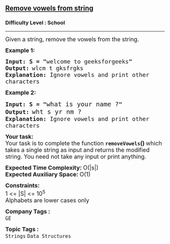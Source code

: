 <h2><a href="https://www.geeksforgeeks.org/problems/remove-vowels-from-string1446/1">Remove vowels from string</a></h2><h3>Difficulty Level : School</h3><hr><div class="problems_problem_content__Xm_eO"><p><span style="font-size: 18px;">Given a string, remove the vowels from the string.</span></p>
<p><span style="font-size: 18px;"><strong>Example 1:</strong></span></p>
<pre><span style="font-size: 18px;"><strong>Input: S = "</strong>welcome to geeksforgeeks<strong>"</strong></span>
<span style="font-size: 18px;"><strong>Output:</strong></span> <span style="font-size: 18px;">wlcm t gksfrgks
<strong>Explanation:</strong> Ignore vowels and print other
characters </span></pre>
<p><span style="font-size: 18px;"><strong>Example 2:</strong></span></p>
<pre><span style="font-size: 18px;"><strong>Input: S = "</strong></span><span style="font-size: 20px;">what is your name ?</span><span style="font-size: 18px;"><strong>"</strong></span>
<span style="font-size: 18px;"><strong>Output:</strong></span> <span style="font-size: 20px;">wht s yr nm ?</span><span style="font-size: 18px;">
<strong>Explanation:</strong> Ignore vowels and print other
characters </span></pre>
<p><span style="font-size: 18px;"><strong>Your task:</strong><br>Your task is to complete the function&nbsp;<strong><code>removeVowels</code>()&nbsp;</strong>which takes a single string as input and returns the modified string. You need not take any input or print anything.</span></p>
<p><span style="font-size: 18px;"><strong>Expected Time Complexity:&nbsp;</strong>O(|s|)<br><strong>Expected Auxiliary Space:&nbsp;</strong>O(1)</span></p>
<p><span style="font-size: 18px;"><strong>Constraints:</strong><br>1 &lt;= |S| &lt;= 10<sup>5</sup><br>Alphabets are lower cases only</span></p></div><p><span style=font-size:18px><strong>Company Tags : </strong><br><code>GE</code>&nbsp;<br><p><span style=font-size:18px><strong>Topic Tags : </strong><br><code>Strings</code>&nbsp;<code>Data Structures</code>&nbsp;
